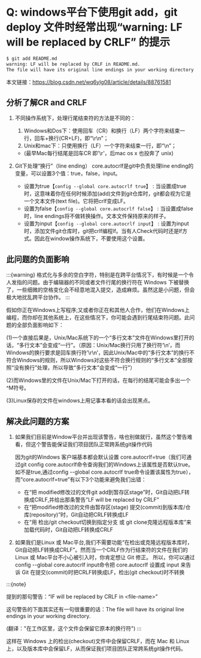 # Q: windows平台下使用git add，git deploy 文件时经常出现“warning: LF will be replaced by CRLF” 的提示

```bash
$ git add README.md
warning: LF will be replaced by CRLF in README.md.
The file will have its original line endings in your working directory
```
 
本文链接：<https://blog.csdn.net/wq6ylg08/article/details/88761581>
 
## 分析了解CR and CRLF

1. 不同操作系统下，处理行尾结束符的方法是不同的：

   1. Windows和Dos下：使用回车（CR）和换行（LF）两个字符来结束一行，回车+换行(CR+LF)，即“\\r\\n”；
   2. Unix和mac下：只使用换行（LF）一个字符来结束一行，即“\\n”；

   - (最早Mac每行结尾是回车CR 即'\\r'，后mac os x 也投奔了 unix)

2. Git下处理“换行”（line ending）
   core.autocrlf是git中负责处理line ending的变量，可以设置3个值：true，false，input。

   - 设置为true【`config --global core.autocrlf true`】
     : 当设置成true时，这意味着你在任何时候添加(add)文件到git仓库时，git都会视为它是一个文本文件(text file)。它将把crlf变成LF。
   - 设置为false【`config --global core.autocrlf false`】
     : 当设置成false时，line endings将不做转换操作。文本文件保持原来的样子。
   - 设置为input【`config --global core.autocrlf input`】
     : 设置为input时，添加文件git仓库时，git把crlf编程lf。当有人Check代码时还是lf方式。因此在window操作系统下，不要使用这个设置。

## 此问题的负面影响

:::{warning}
格式化与多余的空白字符，特别是在跨平台情况下，有时候是一个令人发指的问题。由于编辑器的不同或者文件行尾的换行符在 Windows 下被替换了，一些细微的空格变化会不经意地混入提交，造成麻烦。虽然这是小问题，但会极大地扰乱跨平台协作。
:::

假如你正在Windows上写程序;又或者你正在和其他人合作，他们在Windows上编程，而你却在其他系统上，在这些情况下，你可能会遇到行尾结束符问题。此问题的全部负面影响如下：

(1)一个直接后果是，Unix/Mac系统下的一个“多行文本”文件在Windows里打开的话，“多行文本”会变成“一行”。（原因：Unix/Mac换行只用了换行符‘\\n’，而Windows的换行要求是回车换行符’\\r\\n’，因此Unix/Mac中的“多行文本”的换行不符合Windows的规则，所以Windows对这些不符合换行规则的“多行文本”全部按照“没有换行”处理，所以导致“多行文本”会变成“一行”）

(2)而Windows里的文件在Unix/Mac下打开的话，在每行的结尾可能会多出一个^M符号。

(3)Linux保存的文件在windows上用记事本看的话会出现黑点。

## 解决此问题的方案

1. 如果我们目前是Window平台并出现该警告，啥也别做就行，虽然这个警告难看，但这个警告能保证我们项目团队正常跨系统git操作代码

   因为git的Windows 客户端基本都会默认设置 core.autocrlf=true（我们可通过git config core.autocrlf命令查询我们的Windows上该属性是否默认true。如不是true,通过config --global core.autocrlf true命令设置该属性为true），而“core.autocrlf=true”有以下3个功能来避免我们出错：

   - 在“把 modified修改过的文件git add到暂存区stage”时，Git自动把LF转换成CRLF,并给出那条警告”LF will be replaced by CRLF”
   - 在“把modified修改过的文件由暂存区(stage) 提交(commit)到版本库/仓库(repository)”时，Git自动把CRLF转换成LF
   - 在“用 检出/git checkout切换到指定分支 或 git clone克隆远程版本库”来加载代码时，Git自动把LF转换成CRLF

2. 如果我们是Linux 或 Mac平台,我们不需要功能“在检出或克隆远程版本库时，Git自动把LF转换成CRLF”。然而当一个CRLF作为行结束符的文件在我们的Linux 或 Mac平台不小心被引入时，你肯定想让 Git 修正。 所以，你可以通过config --global core.autocrlf input命令把 core.autocrlf 设置成 input 来告诉 Git 在提交(commit)时把CRLF转换成LF，检出(git checkout)时不转换

:::{note}

提到的那句警告：“IF will be replaced by CRLF in \<file-name>”

这句警告的下面其实还有一句很重要的话：The file will have its original line endings in your working directory.

(翻译："在工作区里，这个文件会保留它原本的换行符")
:::

这样在 Windows 上的检出(checkout)文件中会保留CRLF，而在 Mac 和 Linux 上，以及版本库中会保留LF，从而保证我们项目团队正常跨系统git操作代码。
